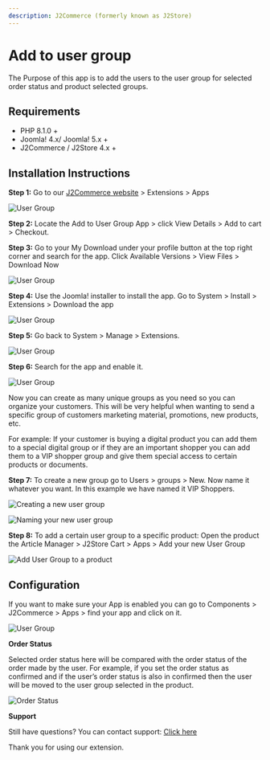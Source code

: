 ```yaml
---
description: J2Commerce (formerly known as J2Store)
---
```


# Add to user group

The Purpose of this app is to add the users to the user group for selected order status and product selected groups.

## Requirements <a href="#requirements" id="requirements"></a>

* PHP 8.1.0 +
* Joomla! 4.x/ Joomla! 5.x +
* J2Commerce / J2Store 4.x +

## Installation Instructions <a href="#installation-instructions" id="installation-instructions"></a>

**Step 1:** Go to our [J2Commerce website](https://www.j2commerce.com/) > Extensions > Apps

![User Group](<../../assets/user-group-1.webp>)

**Step 2:** Locate the Add to User Group App > click View Details > Add to cart > Checkout.&#x20;

**Step 3:** Go to your My Download under your profile button at the top right corner and search for the app. Click Available Versions > View Files > Download Now

![User Group](<../../assets/user-group-2.webp>)

**Step 4:** Use the Joomla! installer to install the app. Go to System > Install > Extensions > Download the app

![User Group](<../../assets/user-group-3 (10).webp>)

**Step 5:** Go back to System > Manage > Extensions. &#x20;

![User Group](<../../assets/user-group-5 (10).webp>)

**Step 6:** Search for the app and enable it.

![User Group](<../../assets/user-group-4.webp>)

Now you can create as many unique groups as you need so you can organize your customers.  This will be very helpful when wanting to send a specific group of customers marketing material, promotions, new products, etc.&#x20;

For example: If your customer is buying a digital product you can add them to a special digital group or if they are an important shopper you can add them to a VIP shopper group and give them special access to certain products or documents.

**Step 7:** To create a new group go to Users > groups > New. Now name it whatever you want. In this example we have named it VIP Shoppers.&#x20;

![Creating a new user group](<../../assets/user-group-6.webp>)

![Naming your new user group](<../../assets/user-group-7.webp>)

**Step 8:** To add a certain user group to a specific product: Open the product the Article Manager > J2Store Cart > Apps > Add your new User Group

![Add User Group to a product](<../../assets/user-group-8.webp>)

## Configuration <a href="#configuration" id="configuration"></a>

If you want to make sure your App is enabled you can go to Components > J2Commerce > Apps > find your app and click on it.

![User Group](<../../assets/user-group-9 (1).webp>)

**Order Status**

Selected order status here will be compared with the order status of the order made by the user. For example, if you set the order status as confirmed and if the user’s order status is also in confirmed then the user will be moved to the user group selected in the product.

![Order Status](<../../assets/user-group-10 (1).webp>)

**Support**

Still have questions? You can contact support: [Click here](https://www.j2commerce.com/support)

Thank you for using our extension.
